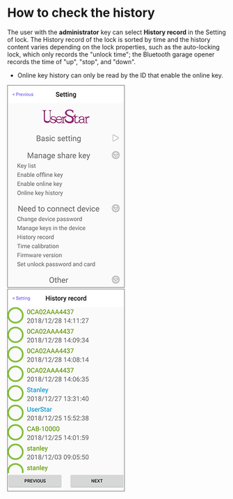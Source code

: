 # How to check the history

The user with the **administrator** key can select **History record** in the Setting of lock. The History record of the lock is sorted by time and the history content varies depending on the lock properties, such as the auto-locking lock, which only records the "unlock time"; the Bluetooth garage opener records the time of "up", "stop", and "down".

* Online key history can only be read by the ID that enable the online key.

![](../.gitbook/assets/screenshot_2019-11-15-17-31-57-774_com.userstar.phonekey.png) ![](../.gitbook/assets/screenshot_2019-11-18-11-41-08-528_com.userstar.phonekey.png)

